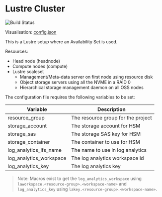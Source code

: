 # Lustre Cluster
![Build Status](https://azurecat.visualstudio.com/hpccat/_apis/build/status/azhpc/examples/lustre_avset?branchName=master)

Visualisation: [config.json](https://azurehpc.azureedge.net/?o=https://raw.githubusercontent.com/Azure/azurehpc/master/examples/lustre_avset/config.json)

This is a Lustre setup where an Availability Set is used.

Resources:

* Head node (headnode)
* Compute nodes (compute)
* Lustre scaleset
  * Management/Meta-data server on first node using resource disk
  * Object storage servers using all the NVME in a RAID 0
  * Hierarchical storage management daemon on all OSS nodes

The configuration file requires the following variables to be set:

| Variable                | Description                                  |
|-------------------------|----------------------------------------------|
| resource_group          | The resource group for the project           |
| storage_account         | The storage account for HSM                  |
| storage_sas             | The storage SAS key for HSM                  |
| storage_container       | The container to use for HSM                 |
| log_analytics_lfs_name  | The name to use in log analytics             |
| log_analytics_workspace | The log analytics workspace id               |
| log_analytics_key       | The log analytics key                        |

> Note: Macros exist to get the `log_analytics_workspace` using `laworkspace.<resource-group>.<workspace-name>` and `log_analytics_key` using `lakey.<resource-group>.<workspace-name>`.
